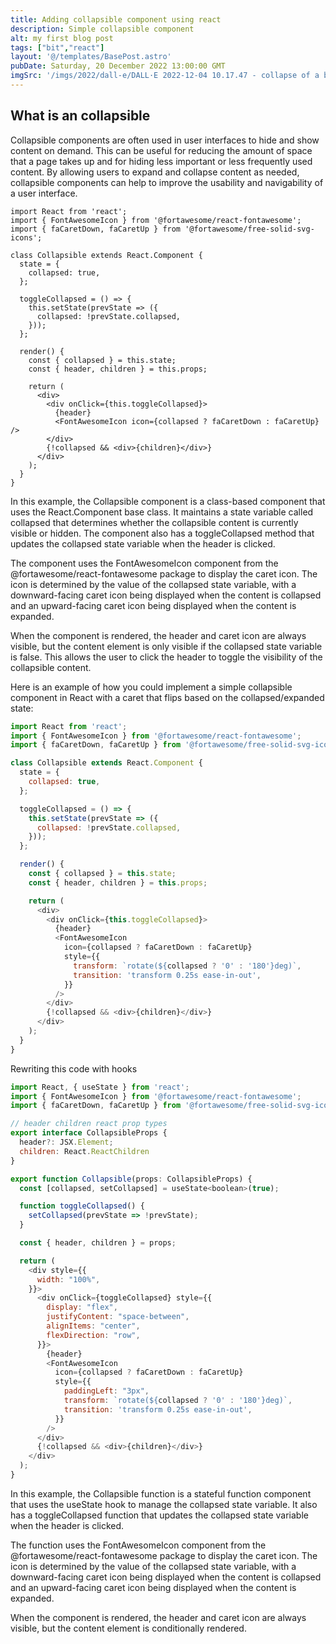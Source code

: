 ```yaml
---
title: Adding collapsible component using react
description: Simple collapsible component
alt: my first blog post
tags: ["bit","react"]
layout: '@/templates/BasePost.astro'
pubDate: Saturday, 20 December 2022 13:00:00 GMT
imgSrc: '/imgs/2022/dall-e/DALL·E 2022-12-04 10.17.47 - collapse of a bridge.png'
---
```


## What is an collapsible
Collapsible components are often used in user interfaces to hide and show content on demand. This can be useful for reducing the amount of space that a page takes up and for hiding less important or less frequently used content. By allowing users to expand and collapse content as needed, collapsible components can help to improve the usability and navigability of a user interface.

```tsx
import React from 'react';
import { FontAwesomeIcon } from '@fortawesome/react-fontawesome';
import { faCaretDown, faCaretUp } from '@fortawesome/free-solid-svg-icons';

class Collapsible extends React.Component {
  state = {
    collapsed: true,
  };

  toggleCollapsed = () => {
    this.setState(prevState => ({
      collapsed: !prevState.collapsed,
    }));
  };

  render() {
    const { collapsed } = this.state;
    const { header, children } = this.props;

    return (
      <div>
        <div onClick={this.toggleCollapsed}>
          {header}
          <FontAwesomeIcon icon={collapsed ? faCaretDown : faCaretUp} />
        </div>
        {!collapsed && <div>{children}</div>}
      </div>
    );
  }
}

```

In this example, the Collapsible component is a class-based component that uses the React.Component base class. It maintains a state variable called collapsed that determines whether the collapsible content is currently visible or hidden. The component also has a toggleCollapsed method that updates the collapsed state variable when the header is clicked.

The component uses the FontAwesomeIcon component from the @fortawesome/react-fontawesome package to display the caret icon. The icon is determined by the value of the collapsed state variable, with a downward-facing caret icon being displayed when the content is collapsed and an upward-facing caret icon being displayed when the content is expanded.

When the component is rendered, the header and caret icon are always visible, but the content element is only visible if the collapsed state variable is false. This allows the user to click the header to toggle the visibility of the collapsible content.



Here is an example of how you could implement a simple collapsible component in React with a caret that flips based on the collapsed/expanded state:
```js
import React from 'react';
import { FontAwesomeIcon } from '@fortawesome/react-fontawesome';
import { faCaretDown, faCaretUp } from '@fortawesome/free-solid-svg-icons';

class Collapsible extends React.Component {
  state = {
    collapsed: true,
  };

  toggleCollapsed = () => {
    this.setState(prevState => ({
      collapsed: !prevState.collapsed,
    }));
  };

  render() {
    const { collapsed } = this.state;
    const { header, children } = this.props;

    return (
      <div>
        <div onClick={this.toggleCollapsed}>
          {header}
          <FontAwesomeIcon
            icon={collapsed ? faCaretDown : faCaretUp}
            style={{
              transform: `rotate(${collapsed ? '0' : '180'}deg)`,
              transition: 'transform 0.25s ease-in-out',
            }}
          />
        </div>
        {!collapsed && <div>{children}</div>}
      </div>
    );
  }
}
```

Rewriting this code with hooks

```js
import React, { useState } from 'react';
import { FontAwesomeIcon } from '@fortawesome/react-fontawesome';
import { faCaretDown, faCaretUp } from '@fortawesome/free-solid-svg-icons';

// header children react prop types
export interface CollapsibleProps {
  header?: JSX.Element;
  children: React.ReactChildren
}

export function Collapsible(props: CollapsibleProps) {
  const [collapsed, setCollapsed] = useState<boolean>(true);

  function toggleCollapsed() {
    setCollapsed(prevState => !prevState);
  }

  const { header, children } = props;

  return (
    <div style={{
      width: "100%",
    }}>
      <div onClick={toggleCollapsed} style={{
        display: "flex",
        justifyContent: "space-between",
        alignItems: "center",
        flexDirection: "row",
      }}>
        {header}
        <FontAwesomeIcon
          icon={collapsed ? faCaretDown : faCaretUp}
          style={{
            paddingLeft: "3px",
            transform: `rotate(${collapsed ? '0' : '180'}deg)`,
            transition: 'transform 0.25s ease-in-out',
          }}
        />
      </div>
      {!collapsed && <div>{children}</div>}
    </div>
  );
}
```


In this example, the Collapsible function is a stateful function component that uses the useState hook to manage the collapsed state variable. It also has a toggleCollapsed function that updates the collapsed state variable when the header is clicked.

The function uses the FontAwesomeIcon component from the @fortawesome/react-fontawesome package to display the caret icon. The icon is determined by the value of the collapsed state variable, with a downward-facing caret icon being displayed when the content is collapsed and an upward-facing caret icon being displayed when the content is expanded.

When the component is rendered, the header and caret icon are always visible, but the content element is conditionally rendered.